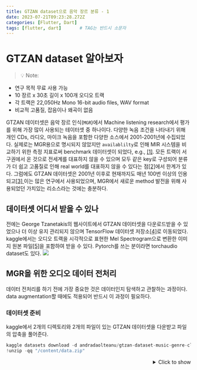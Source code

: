 ```yaml
---
title: GTZAN dataset으로 음악 장르 분류 - 1
date: 2023-07-21T09:23:28.272Z
categories: [Flutter, Dart]
tags: [flutter, dart]		# TAG는 반드시 소문자
---
```


# GTZAN dataset 알아보자
>  💡 Note:
* 연구 목적 무료 사용 가능
* 10 장르 x 30초 길이 x 100개 오디오 트랙
* 각 트랙은 22,050Hz Mono 16-bit audio files, WAV format
* 비교적 고품질, 잡음이나 왜곡이 없음


GTZAN 데이터셋은 음악 장르 인식(`MGR`)에서 Machine listening research에서 평가를 위해 가장 많이 사용되는 테이터셋 중 하나이다. 다양한 녹음 조건을 나타내기 위해 개인 CDs, 라디오, 마이크 녹음을 포함한 다양한 소스에서 2001-2001년에 수집되었다. 실제로는 MGR용으로 명시되지 않았지만 `availablilty`로 인해 MIR 시스템을 비교하기 위한 측정 지표로써 benchmark 데이터셋이 되었다, e.g., [[1]](https://ieeexplore.ieee.org/document/5664796). 모든 트랙이 서구권에서 온 것으로 전세계를 대표하지 않을 수 있으며 모두 같은 key로 구성되어 분류가 더 쉽고 고품질로 인해 real world를 대표하지 않을 수 있다는 점[[2]](https://arxiv.org/abs/1306.1461)에서 한계가 있다. 그럼에도 GTZAN 데이터셋은 2001년 이후로 현재까지도 매년 100번 이상의 인용되고[[3] ](https://scholar.google.co.kr/citations?view_op=view_citation&hl=en&user=yPgxxpwAAAAJ&citation_for_view=yPgxxpwAAAAJ:u5HHmVD_uO8C)이는 많은 연구에서 사용되었으며, MGR에서 새로운 method 발전을 위해 사용되었던 가치있는 리소스라는 것에는 충분하다.
## 데이터셋 어디서 받을 수 있나
전에는 George Tzanetakis의 웹사이트에서 GTZAN 데이터셋을 다운로드받을 수 있었으나 더 이상 유지 관리되지 않으며 TensorFlow 데이터셋 저장소[[4]](https://www.tensorflow.org/datasets/catalog/gtzan)로 이동되었다. kaggle에서는 오디오 트랙을 시각적으로 표현한 Mel Spectrogram으로 변환한 이미지 원본 파일[[5]](https://www.kaggle.com/datasets/andradaolteanu/gtzan-dataset-music-genre-classification?resource=download&select=Data)을 포함하여 받을 수 있다. Pytorch를 쓰는 분이라면 torchaudio dataset도 있다.
![](https://velog.velcdn.com/images/milhaud/post/8e386877-2251-4f4c-bfc4-b36b8a54e165/image.png)

## MGR을 위한 오디오 데이터 전처리
데이터 전처리를 하기 전에 가장 중요한 것은 데이터인지 탐색하고 관찰하는 과정이다. data augmentation할 때에도 적용되어 반드시 이 과정이 필요하다.
### 데이터셋 준비
kaggle에서 2개의 디렉토리와 2개의 파일이 있는 GTZAN 데이터셋을 다운받고 파일의 압축을 풀어준다.
```python
kaggle datasets download -d andradaolteanu/gtzan-dataset-music-genre-classification
!unzip -qq "/content/data.zip"
```
<details style="text-align: right">
<summary>Click to show</summary>
<div style="text-align: left">

```python
from torchaudio.datasets import GTZAN

train_loader = get_dataloader(
    data_path="../../codes/split", split="train", is_augmentation=False
)
dataset = train_loader.dataset
idx = 5
print(f"Number of datapoints in the GTZAN dataset: f{len(dataset)}\n")
print(f"Selected track no.: {idx}")
audio, sr, genre = dataset[idx]
print(
    f"Genre: {genre}\nSample rate: {sr}\nChannels: {audio.shape[0]}\nSamples: {audio.shape[1]}"
)
display(Audio(audio, rate=sr))
```

</div>
</details>